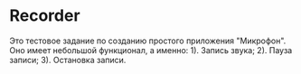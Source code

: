 # Recorder

Это тестовое задание по созданию простого приложения "Микрофон". Оно имеет небольшой функционал, а именно:
1). Запись звука;
2). Пауза записи;
3). Остановка записи.
